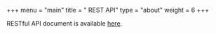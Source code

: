 +++
menu = "main"
title = " REST API"
type = "about"
weight = 6
+++


RESTful API document is available [here](https://miras-tech.github.io/zaal/).